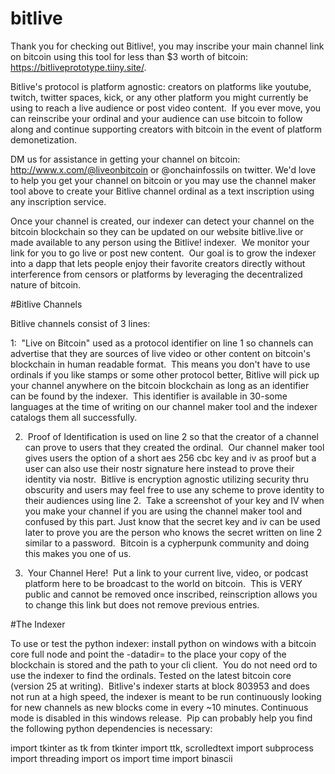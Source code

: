 # bitlive
Thank you for checking out Bitlive!, you may inscribe your main channel link on bitcoin using this tool for less than $3 worth of bitcoin: https://bitliveprototype.tiiny.site/.  

Bitlive's protocol is platform agnostic: creators on platforms like youtube, twitch, twitter spaces, kick, or any other platform you might currently be using to reach a live audience or post video content.  If you ever move, you can reinscribe your ordinal and your audience can use bitcoin to follow along and continue supporting creators with bitcoin in the event of platform demonetization.

DM us for assistance in getting your channel on bitcoin: http://www.x.com/@liveonbitcoin or @onchainfossils on twitter. We'd love to help you get your channel on bitcoin or you may use the channel maker tool above to create your Bitlive channel ordinal as a text inscription using any inscription service.

Once your channel is created, our indexer can detect your channel on the bitcoin blockchain so they can be updated on our website bitlive.live or made available to any person using the Bitlive! indexer.  We monitor your link for you to go live or post new content.  Our goal is to grow the indexer into a dapp that lets people enjoy their favorite creators directly without interference from censors or platforms by leveraging the decentralized nature of bitcoin.  

#Bitlive Channels

Bitlive channels consist of 3 lines:

1:  "Live on Bitcoin" used as a protocol identifier on line 1 so channels can advertise that they are sources of live video or other content on bitcoin's blockchain in human readable format.  This means you don't have to use ordinals if you like stamps or some other protocol better, Bitlive will pick up your channel anywhere on the bitcoin blockchain as long as an identifier can be found by the indexer.  This identifier is available in 30-some languages at the time of writing on our channel maker tool and the indexer catalogs them all successfully.

2.  Proof of Identification is used on line 2 so that the creator of a channel can prove to users that they created the ordinal.  Our channel maker tool gives users the option of a short aes 256 cbc key and iv as proof but a user can also use their nostr signature here instead to prove their identity via nostr.  Bitlive is encryption agnostic utilizing security thru obscurity and users may feel free to use any scheme to prove identity to their audiences using line 2.  Take a screenshot of your key and IV when you make your channel if you are using the channel maker tool and confused by this part. Just know that the secret key and iv can be used later to prove you are the person who knows the secret written on line 2 similar to a password.  Bitcoin is a cypherpunk community and doing this makes you one of us.

3.  Your Channel Here!  Put a link to your current live, video, or podcast platform here to be broadcast to the world on bitcoin.  This is VERY public and cannot be removed once inscribed, reinscription allows you to change this link but does not remove previous entries.

#The Indexer

To use or test the python indexer: install python on windows with a bitcoin core full node and point the -datadir= to the place your copy of the blockchain is stored and the path to your cli client.  You do not need ord to use the indexer to find the ordinals.  Tested on the latest bitcoin core (version 25 at writing).  Bitlive's indexer starts at block 803953 and does not run at a high speed, the indexer is meant to be run continuously looking for new channels as new blocks come in every ~10 minutes. Continuous mode is disabled in this windows release.  Pip can probably help you find the following python dependencies is necessary:

import tkinter as tk
from tkinter import ttk, scrolledtext
import subprocess
import threading
import os
import time
import binascii
